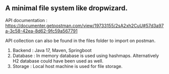 ## A minimal file system like dropwizard.

API documentation : https://documenter.getpostman.com/view/19733155/2sA2xh2CuU#57d3a97a-3c58-42ea-8d62-9fc59a567791

API collection can also be found in the files folder to import on postman.

1. Backend : Java 17, Maven, Springboot
2. Database : In memory database is used using hashmaps. Alternatively H2 database could have been used as well.
3. Storage : Local host machine is used for file storage.
